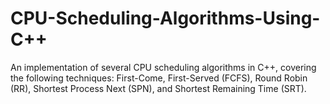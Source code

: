 # CPU-Scheduling-Algorithms-Using-C++
An implementation of several CPU scheduling algorithms in C++, covering the following techniques: First-Come, First-Served (FCFS), Round Robin (RR), Shortest Process Next (SPN), and Shortest Remaining Time (SRT).
